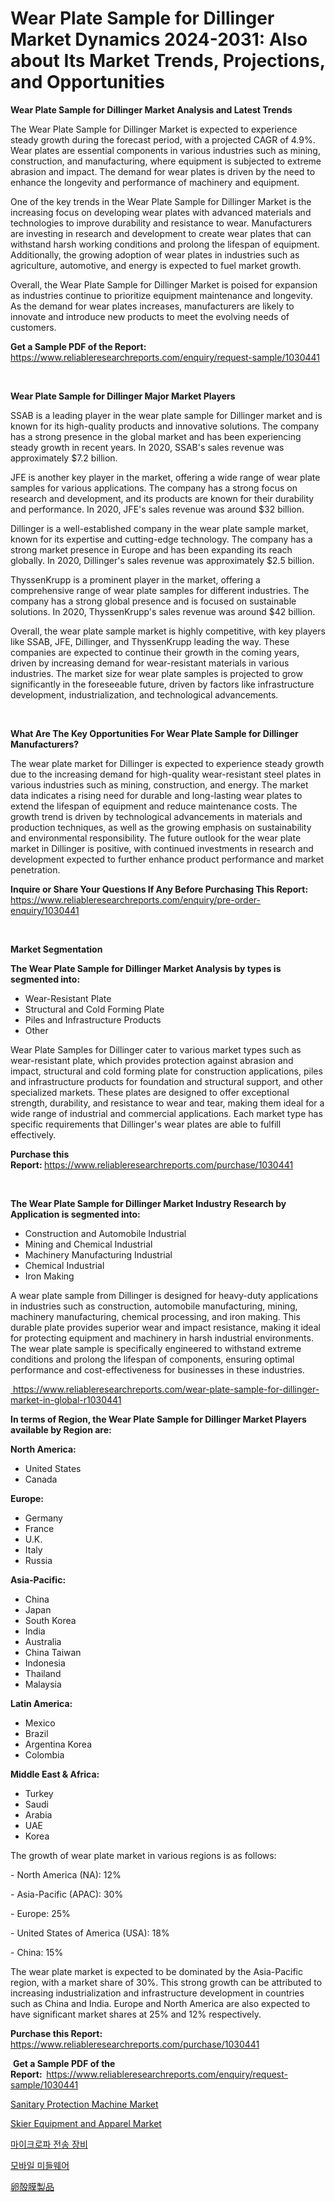 <p><h1>Wear Plate Sample for Dillinger Market Dynamics 2024-2031: Also about Its Market Trends, Projections, and Opportunities</h1></p><p><strong>Wear Plate Sample for Dillinger Market Analysis and Latest Trends</strong></p>
<p><p>The Wear Plate Sample for Dillinger Market is expected to experience steady growth during the forecast period, with a projected CAGR of 4.9%. Wear plates are essential components in various industries such as mining, construction, and manufacturing, where equipment is subjected to extreme abrasion and impact. The demand for wear plates is driven by the need to enhance the longevity and performance of machinery and equipment.</p><p>One of the key trends in the Wear Plate Sample for Dillinger Market is the increasing focus on developing wear plates with advanced materials and technologies to improve durability and resistance to wear. Manufacturers are investing in research and development to create wear plates that can withstand harsh working conditions and prolong the lifespan of equipment. Additionally, the growing adoption of wear plates in industries such as agriculture, automotive, and energy is expected to fuel market growth.</p><p>Overall, the Wear Plate Sample for Dillinger Market is poised for expansion as industries continue to prioritize equipment maintenance and longevity. As the demand for wear plates increases, manufacturers are likely to innovate and introduce new products to meet the evolving needs of customers.</p></p>
<p><strong>Get a Sample PDF of the Report:&nbsp;</strong> <a href="https://www.reliableresearchreports.com/enquiry/request-sample/1030441">https://www.reliableresearchreports.com/enquiry/request-sample/1030441</a></p>
<p>&nbsp;</p>
<p><strong>Wear Plate Sample for Dillinger Major Market Players</strong></p>
<p><p>SSAB is a leading player in the wear plate sample for Dillinger market and is known for its high-quality products and innovative solutions. The company has a strong presence in the global market and has been experiencing steady growth in recent years. In 2020, SSAB's sales revenue was approximately $7.2 billion.</p><p>JFE is another key player in the market, offering a wide range of wear plate samples for various applications. The company has a strong focus on research and development, and its products are known for their durability and performance. In 2020, JFE's sales revenue was around $32 billion.</p><p>Dillinger is a well-established company in the wear plate sample market, known for its expertise and cutting-edge technology. The company has a strong market presence in Europe and has been expanding its reach globally. In 2020, Dillinger's sales revenue was approximately $2.5 billion.</p><p>ThyssenKrupp is a prominent player in the market, offering a comprehensive range of wear plate samples for different industries. The company has a strong global presence and is focused on sustainable solutions. In 2020, ThyssenKrupp's sales revenue was around $42 billion.</p><p>Overall, the wear plate sample market is highly competitive, with key players like SSAB, JFE, Dillinger, and ThyssenKrupp leading the way. These companies are expected to continue their growth in the coming years, driven by increasing demand for wear-resistant materials in various industries. The market size for wear plate samples is projected to grow significantly in the foreseeable future, driven by factors like infrastructure development, industrialization, and technological advancements.</p></p>
<p>&nbsp;</p>
<p><strong>What Are The Key Opportunities For Wear Plate Sample for Dillinger Manufacturers?</strong></p>
<p><p>The wear plate market for Dillinger is expected to experience steady growth due to the increasing demand for high-quality wear-resistant steel plates in various industries such as mining, construction, and energy. The market data indicates a rising need for durable and long-lasting wear plates to extend the lifespan of equipment and reduce maintenance costs. The growth trend is driven by technological advancements in materials and production techniques, as well as the growing emphasis on sustainability and environmental responsibility. The future outlook for the wear plate market in Dillinger is positive, with continued investments in research and development expected to further enhance product performance and market penetration.</p></p>
<p><strong>Inquire or Share Your Questions If Any Before Purchasing This Report:</strong> <a href="https://www.reliableresearchreports.com/enquiry/pre-order-enquiry/1030441">https://www.reliableresearchreports.com/enquiry/pre-order-enquiry/1030441</a></p>
<p>&nbsp;</p>
<p><strong>Market Segmentation</strong></p>
<p><strong>The Wear Plate Sample for Dillinger Market Analysis by types is segmented into:</strong></p>
<p><ul><li>Wear-Resistant Plate</li><li>Structural and Cold Forming Plate</li><li>Piles and Infrastructure Products</li><li>Other</li></ul></p>
<p><p>Wear Plate Samples for Dillinger cater to various market types such as wear-resistant plate, which provides protection against abrasion and impact, structural and cold forming plate for construction applications, piles and infrastructure products for foundation and structural support, and other specialized markets. These plates are designed to offer exceptional strength, durability, and resistance to wear and tear, making them ideal for a wide range of industrial and commercial applications. Each market type has specific requirements that Dillinger's wear plates are able to fulfill effectively.</p></p>
<p><strong>Purchase this Report:&nbsp;</strong><a href="https://www.reliableresearchreports.com/purchase/1030441">https://www.reliableresearchreports.com/purchase/1030441</a></p>
<p>&nbsp;</p>
<p><strong>The Wear Plate Sample for Dillinger Market Industry Research by Application is segmented into:</strong></p>
<p><ul><li>Construction and Automobile Industrial</li><li>Mining and Chemical Industrial</li><li>Machinery Manufacturing Industrial</li><li>Chemical Industrial</li><li>Iron Making</li></ul></p>
<p><p>A wear plate sample from Dillinger is designed for heavy-duty applications in industries such as construction, automobile manufacturing, mining, machinery manufacturing, chemical processing, and iron making. This durable plate provides superior wear and impact resistance, making it ideal for protecting equipment and machinery in harsh industrial environments. The wear plate sample is specifically engineered to withstand extreme conditions and prolong the lifespan of components, ensuring optimal performance and cost-effectiveness for businesses in these industries.</p></p>
<p><a href="https://www.reliableresearchreports.com/wear-plate-sample-for-dillinger-market-in-global-r1030441">&nbsp;https://www.reliableresearchreports.com/wear-plate-sample-for-dillinger-market-in-global-r1030441</a></p>
<p><strong>In terms of Region, the Wear Plate Sample for Dillinger Market Players available by Region are:</strong></p>
<p>
    <p> <strong> North America: </strong>
        <ul>
            <li>United States</li>
            <li>Canada</li>
        </ul>
        </p> 
    <p> <strong> Europe: </strong>
        <ul>
            <li>Germany</li>
            <li>France</li>
            <li>U.K.</li>
            <li>Italy</li>
            <li>Russia</li>
        </ul>
        </p> 
    <p> <strong> Asia-Pacific: </strong>
        <ul>
            <li>China</li>
            <li>Japan</li>
            <li>South Korea</li>
            <li>India</li>
            <li>Australia</li>
            <li>China Taiwan</li>
            <li>Indonesia</li>
            <li>Thailand</li>
            <li>Malaysia</li>
        </ul>
        </p> 
    <p> <strong> Latin America: </strong>
        <ul>
            <li>Mexico</li>
            <li>Brazil</li>
            <li>Argentina Korea</li>
            <li>Colombia</li>
        </ul>
        </p> 
    <p> <strong> Middle East & Africa: </strong>
        <ul>
            <li>Turkey</li>
            <li>Saudi</li>
            <li>Arabia</li>
            <li>UAE</li>
            <li>Korea</li>
        </ul>
    </p>
    </p>
<p><p>The growth of wear plate market in various regions is as follows:</p><p>- North America (NA): 12%</p><p>- Asia-Pacific (APAC): 30%</p><p>- Europe: 25%</p><p>- United States of America (USA): 18%</p><p>- China: 15%</p><p>The wear plate market is expected to be dominated by the Asia-Pacific region, with a market share of 30%. This strong growth can be attributed to increasing industrialization and infrastructure development in countries such as China and India. Europe and North America are also expected to have significant market shares at 25% and 12% respectively.</p></p>
<p><strong>Purchase this Report: </strong><a href="https://www.reliableresearchreports.com/purchase/1030441">https://www.reliableresearchreports.com/purchase/1030441</a></p>
<p>&nbsp;<strong>Get a Sample PDF of the Report:&nbsp;&nbsp;</strong><a href="https://www.reliableresearchreports.com/enquiry/request-sample/1030441">https://www.reliableresearchreports.com/enquiry/request-sample/1030441</a></p>
<p><strong></strong></p>
<p><p><a href="https://github.com/yemakinde/Market-Research-Report-List-2/blob/main/sanitary-protection-machine-market.md">Sanitary Protection Machine Market</a></p><p><a href="https://issuu.com/reportprime-2/docs/skier-equipment-and-apparel-market-size-2030.pptx">Skier Equipment and Apparel Market</a></p><p><a href="https://github.com/TitusBoyer1/Market-Research-Report-List-1/blob/main/446648378817.md">마이크로파 전송 장비</a></p><p><a href="https://github.com/RickyMetzDVM/Market-Research-Report-List-1/blob/main/743795178818.md">모바일 미들웨어</a></p><p><a href="https://github.com/MacyOrn/Market-Research-Report-List-1/blob/main/211254785128.md">卵殻膜製品</a></p></p>